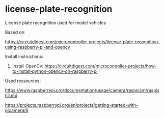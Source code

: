 # license-plate-recognition
License plate recognition used for model vehicles

Based on:

https://circuitdigest.com/microcontroller-projects/license-plate-recognition-using-raspberry-pi-and-opencv

Install instructions:

1) Install OpenCv:
https://circuitdigest.com/microcontroller-projects/how-to-install-python-opencv-on-raspberry-pi

Used ressources:

https://www.raspberrypi.org/documentation/usage/camera/raspicam/raspistill.md

https://projects.raspberrypi.org/en/projects/getting-started-with-picamera/6

